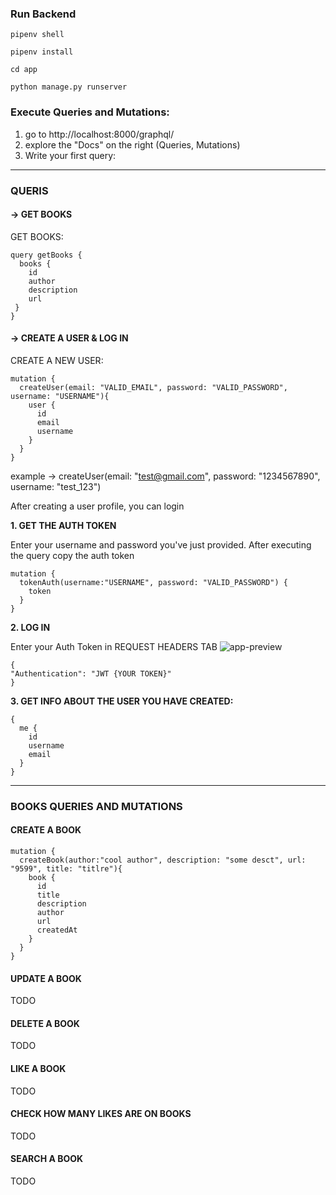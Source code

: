 ### Run Backend

```
pipenv shell
```
```
pipenv install
```
```
cd app
```
```
python manage.py runserver
```


### Execute Queries and Mutations:

1. go to http://localhost:8000/graphql/
2. explore the "Docs" on the right (Queries, Mutations)
3. Write your first query:

---

### QUERIS 
#### -> GET BOOKS

GET BOOKS:
```
query getBooks {
  books {
    id
    author
    description
    url
 }
}
```

#### -> CREATE A USER & LOG IN
CREATE A NEW USER:
```
mutation {
  createUser(email: "VALID_EMAIL", password: "VALID_PASSWORD", username: "USERNAME"){
    user {
      id
      email
      username
    }
  }
}
```
example -> createUser(email: "test@gmail.com", password: "1234567890", username: "test_123")

After creating a user profile, you can login

**1. GET THE AUTH TOKEN**


Enter your username and password you've just provided. After executing the query copy the auth token

```
mutation {
  tokenAuth(username:"USERNAME", password: "VALID_PASSWORD") {
    token
  }
}
```


**2. LOG IN**


Enter your Auth Token in REQUEST HEADERS TAB
<img src="https://user-images.githubusercontent.com/62475313/129799508-68c7109e-6ca7-4e9b-a493-a4957f824498.png" alt="app-preview"></img>

```
{
"Authentication": "JWT {YOUR TOKEN}"
}
```

**3. GET INFO ABOUT THE USER YOU HAVE CREATED:**
```
{
  me {
    id
    username
    email
  }
}

```

---

### BOOKS QUERIES AND MUTATIONS 

#### CREATE A BOOK

```
mutation {
  createBook(author:"cool author", description: "some desct", url: "9599", title: "titlre"){
    book {
      id
      title
      description
      author
      url
      createdAt
    }
  }
}
```

#### UPDATE A BOOK
TODO

#### DELETE A BOOK
TODO
#### LIKE A BOOK
TODO
#### CHECK HOW MANY LIKES ARE ON BOOKS
TODO
#### SEARCH A BOOK
TODO
